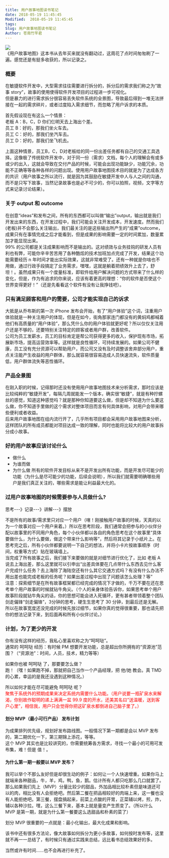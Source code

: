 ```yaml
---
title: 用户故事地图读书笔记
date: 2018-05-19 11:45:45
Modified:  2018-05-19 11:45:45
tags: 
Slug: 用户故事地图读书笔记
Author: 苍南竹竿君
---
```

![](http://wx2.sinaimg.cn/mw690/ad108d28gy1frhti8kxx8j20hg0d6dgl.jpg)  
《用户故事地图》这本书从去年买来就没有翻动过，这周花了点时间匆匆刷了一遍。感觉还是有挺多收获的，所以记录之。  

### 概要
在敏捷软件开发中，大型需求往往需要进行拆分的，拆分后的需求我们称之为“故事 story”，故事的使用使得软件开发项目的过程进一步可视化。  
但是暴力的进行需求拆分很容易丢失软件系统的全景图，导致最后得到一堆无法拼接在一起的需求碎片，或者过度陷入需求细节，而忽略了用户诉求的本质。  

首先假设现在有这么一个情景：  
老板 A：B，C，D 你们仨明天去上海出个差。  
员工 B：好的，那我们坐火车去。  
员工 C：好的，那我们坐汽车去。  
员工 D：好的，那我们坐飞机去。 
<!--more-->  
上面这种情景，员工B，C，D对老板给的同一份出差任务都有自己的交通工具选择。这像极了传统软件开发中，对于同一份（需求）文档，每个人的理解会有或多或少的出入，这就会导致在交付产品的时候，可能会出现功能缺少，功能冗余，功能不正确等等各种各样的问题出现。使用用户故事地图技术目的就是为了达成各方的共识（用户故事之所以流行，就是因为其鼓励在敏捷开发中人与人之间的沟通，而不是只写下故事，当然记录故事也是必不可少的，你可以拍照，视频，文字等方式来记录讨论结果）。  

### 关于 output 和 outcome
在创意“ideas”和发布之间，所有的东西都可以叫做“输出”output，输出就是我们开发出来的东西，在开发过程中，我们可能会关注开发成本，开发速度。然而我们(老板)并不会那么关注输出，我们最关注的是这些输出所产生的“成果”outcome，成果只有在事情完成之后才能看到，但是成果的影响需要一定的时间累加，数量累加才能显现出来。  
99% 的公司都是关注成果影响而不是输出的。这对绩效与业务挂钩的研发人员有利也有弊，可能你辛辛苦苦用了各种酷炫的技术加班加点完成了开发，结果这个功能需要经历 n 年时间才能出实际效果，这就非常难受了。还有一种就是你啥也不用做，通过行政手段搞定了业务需求，嘿嘿，这就是躺着把绩效升上去了，舒坦！。虽然成果只有一个度量标准，即软件给用户解决问题的方式带来了什么样的变化，但是，作为有追求的你来说，应该有着更高的理想：“你的软件是否使这个世界变得更好！”（还是先看看这个软件有没有让我挣钱吧）。  

### 只有满足顾客和用户的需要，公司才能实现自己的诉求
大抵是从乔布斯的第一次 iPhone 发布会开始，有了“用户体验”这个词，注重用户体验就是一种关注用户的体现，但是在如今，街角那家连门都没有的黄焖鸡都喊着他们有高质量的“用户体验”，那么凭什么你的用户体验就更好呢？所以仅仅关注用户还是不够的，还要特别关注特定的顾客或者用户群，改善软件。  
公司为员工发薪水，员工的目标肯定是帮公司获得更多的收入，保护现有市场，拓展新市场，提高运营效率等。这样就是良性循环，可持续发展的。如果公司不健康，员工没有充分资源可以帮助用户，而公司又没有及时调整该舍弃部分用户，重点关注能产生收益的用户群体，那么就容易很容易造成人员快速流失，软件质量低，用户群体流失等恶性循环。  

### 产品全景图
在刚入职的时候，记得那时还没有使用用户故事地图技术来分析需求，那时应该是比较纯粹的“敏捷开发”，每隔几周就能发一个版本，确实很“敏捷”，就是有种拧螺丝的感觉，知道这种感觉吗？就是那种你知道要这么做，但是却不知道为什么要这么做，你不知道手里做的这个需求对整体项目而言有何具体影响，对用户会带来哪些便利或者收益。  
后来用户故事地图在组内流行开了，几乎所有项目都会采用用户故事地图来分析，这样团队的所有成员都能对项目达成一致的理解，同时也能将比较大的用户故事拆分成小故事。  

### 好的用户故事应该讨论什么
* 做什么
* 为谁而做
* 为什么做
所有的软件开发目标从来不是开发出所有功能，而是开发尽可能少的功能（为什么是尽可能少的功能，后续会说明），所以我们就需要明确哪些用户是我们真正关注的，哪些需求是能让利益最大化的。  

### 过用户故事地图的时候需要参与人员做什么?
思考---》记录---》讲解---》摆放  

不是所有的故事/需求里只对应一个用户（嗐！刚接触用户故事的时候，天真的以为一个故事对应一个用户来着。）所以在思考阶段，我们通常会把参与的小伙伴分配以故事里的不同用户角色，每个小伙伴都以各自的角色思考在这个故事里“具体要做什么，为什么要做，做这个带来什么影响等”，然后将其记录于小纸片上。在思考完之后，所有小伙伴都要说明一下自己的想法，并将小卡片按故事顺序（时间，权重等方式）贴在玻璃墙上。  
当完成了所有故事之后，我们接下来要做的就是对细节进行优化了，比如 老板 A 说去上海出差，那么这里就可以引申出“出差具体要在几点带什么东西去见什么客户完成什么任务？去上海除了海陆空还有什么其它交通方式吗？有没有什么办法不用出差也能完成老板的任务呢？如果出差过程中出现了问题该怎么处理？等”   
注意：探索细节是在所有故事框架都已经完成的情况下才做的，千万不要在还在思考单个用户故事的时候就钻牛角尖。（个人的亲身体验告诉你，如果思考单个用户故事阶段就钻牛角尖的话，你的思想可能会进入死循环，更有甚者带领着整个团队剑走偏锋“剑走偏锋”，3分钟的思考，硬生生思考了 30 分钟，到最后还是无解。所以在故事宽度还没完成的时候先放过细节，如果你真的觉得很重要，那也请先把你的想法记录下来，到后面再和所有小伙伴讨论。）  

### 计划，为了更少的开发
你有没有这样的经历，我私心里喜欢称之为“呵呵哒”。  
通常的 呵呵哒 经历：有时候 PM 想要开发功能，总是超出你所拥有的“资源池”范围？（“资源池”：时间，人员，技术，精力等等）  

如果你也被 呵呵哒 了，那要要怎么做？  
跑！（嘿！如果跑不掉，那就把自己当作一个产品经理，把 他/她 教会。真 TMD 的心累，幸运的是我还没遇到这种情况。）  

所以如何才能在尽可能避免 呵呵哒 呢？  
<font color=red>聚焦于系统外的预期成果来决定系统内需要什么功能。（用户说要一瓶矿泉水来解渴，你别故作聪明的递上满满一盆 99.9 度的开水，还美其名曰“送温暖，送到客户心里”，相信我，用户只会觉得你把这矿泉水都倒进自己脑子里了。）</font>  

#### 划分 MVP（最小可行产品） 发布计划

为成果排列优先级，规划好发布路线图。一般情况下第一期都是会以 MVP 发布的，第二期优化一下，第三期锦上添花，等等。  
这个 MVP 其实也是比较讲究的，你需要统筹各方需求，寻找一个最小的可用可发布集，难！但是 值！。  

#### 为什么第一期一般要以 MVP 发布？  

我可以举个不那么友好但是却很生动的例子：如何让一个人快速增重。如果你马上就端来各种甜品，牛，羊，鸡，鸭，鱼，鹅。估计所有人都只吃那么几口就罢了。那么如果我们先上（MVP）分量比较少的甜品，外加品相比较朴素但是味道还可以的肉，相比没有人会拒绝吧。然后第二餐在把品相较好的肉端上来，这一餐也没有人能拒绝吧。第三餐，摆盘搞起来，前菜上点酸的开胃，正菜辅以烤，煎，炸，辅以各种沙拉。嘿，这么三餐下来，基本上就是量变产生质变了。（所以什么 MVP 是第一期，就是为什么第一餐要这么选甜品和朴素的菜了）  

划分 MVP 很重要的一点就是：最小化输出，最大化成果和影响。  

该书中还有很多方法论，像大故事如何拆分为更小多故事，如何按时发布等，这里就不再一一总结了，有时候只有通过实践来总结，远比看书总结效果好的多。  

当然或许有时间......也不会再进行补充了。  
